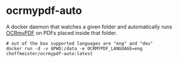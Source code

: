 # ocrmypdf-auto

A docker daemon that watches a given folder and automatically runs [OCRmyPDF](https://github.com/jbarlow83/OCRmyPDF) on PDFs placed inside that folder.

```
# out of the box supported languages are "eng" and "deu"
docker run -d -v $PWD:/data -e OCRMYPDF_LANGUAGE=eng choffmeister/ocrmypdf-auto:latest
```
